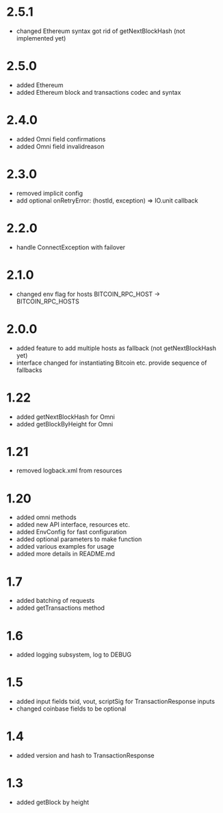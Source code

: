 # 2.5.1 

* changed Ethereum syntax got rid of getNextBlockHash (not implemented yet)

# 2.5.0

* added Ethereum 
* added Ethereum block and transactions codec and syntax

# 2.4.0

* added Omni field confirmations
* added Omni field invalidreason

# 2.3.0

* removed implicit config
* add optional onRetryError: (hostId, exception) => IO.unit callback

# 2.2.0

* handle ConnectException with failover

# 2.1.0

* changed env flag for hosts BITCOIN_RPC_HOST -> BITCOIN_RPC_HOSTS

# 2.0.0

* added feature to add multiple hosts as fallback (not getNextBlockHash yet)
* interface changed for instantiating Bitcoin etc. provide sequence of fallbacks

# 1.22

* added getNextBlockHash for Omni
* added getBlockByHeight for Omni

# 1.21

* removed logback.xml from resources

# 1.20

* added omni methods
* added new API interface, resources etc.
* added EnvConfig for fast configuration 
* added optional parameters to make function
* added various examples for usage
* added more details in README.md

# 1.7

* added batching of requests
* added getTransactions method

# 1.6

* added logging subsystem, log to DEBUG

# 1.5

* added input fields txid, vout, scriptSig for TransactionResponse inputs  
* changed coinbase fields to be optional

# 1.4

* added version and hash to TransactionResponse

# 1.3

* added getBlock by height
